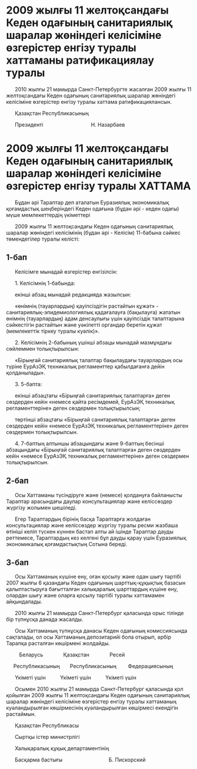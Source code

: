 # 2009 жылғы 11 желтоқcандағы Кеден одағының санитариялық шаралар жөніндегі келісіміне өзгерістер енгізу туралы хаттаманы ратификациялау туралы

      2010 жылғы 21 мамырда Санкт-Петербургте жасалған 2009 жылғы 11 желтоқсандағы Кеден одағының санитариялық шаралар жөніндегі келісіміне өзгерістер енгізу туралы хаттама ратификациялансын.

      Қазақстан Республикасының

      Президенті                                 Н. Назарбаев

# 2009 жылғы 11 желтоқсандағы Кеден одағының санитариялық шаралар жөніндегі келісіміне өзгерістер енгізу туралы ХАТТАМА

      Бұдан әрі Тараптар деп аталатын Еуразиялық экономикалық қоғамдастық шеңберіндегі Кеден одағына (бұдан әрі - кеден одағы) мүше мемлекеттердің үкіметтері

      2009 жылғы 11 желтоқсандағы Кеден одағының санитариялық шаралар жөніндегі келісімінің (бұдан әрі - Келісім) 11-бабына сәйкес төмендегілер туралы келісті:

## 1-бап

      Келісімге мынадай өзгерістер енгізілсін:

      1. Келісімнің 1-бабында:

      екінші абзац мынадай редакцияда жазылсын:

      «өнімнің (тауарлардың) қауіпсіздігін растайтын құжат» - санитариялық-эпидемиологиялық қадағалауға (бақылауға) жататын өнімнің (тауарлардың) адам денсаулығы үшін қауіпсіздік талаптарына сәйкестігін растайтын және уәкілетті органдар беретін құжат (мемлекеттік тіркеу туралы куәлік)».

      2. Келісімнің 2-бабының үшінші абзацы мынадай мазмұндағы сөйлеммен толықтырылсын:

      «Бірыңғай санитариялық талаптар бақылаудағы тауарлардың осы түріне ЕурАзЭҚ техникалық регламенттер қабылдағанға дейін қолданылады».

      3. 5-бапта:

      екінші абзацтағы «Бірыңғай санитариялық талаптарға» деген сөздерден кейін «немесе қайта ресімдемей, ЕурАзЭҚ техникалық регламенттеріне» деген сөздермен толықтырылсын;

      төртінші абзацтағы «Бірыңғай санитариялық талаптарға» деген сөздерден кейін «немесе ЕурАзЭҚ техникалық регламенттеріне» деген сөздермен толықтырылсын.

      4. 7-баптың алтыншы абзацындағы және 9-баптың бесінші абзацындағы «Бірыңғай санитариялық талаптарға» деген сөздерден кейін «немесе ЕурАзЭҚ техникалық регламенттеріне» деген сөздермен толықтырылсын.

## 2-бап

      Осы Хаттаманы түсіндіруге және (немесе) қолдануға байланысты Тараптар арасындағы даулар консультациялар және келіссөздер жүргізу жолымен шешіледі.

      Егер Тараптардың бірінің басқа Тараптарға жолдаған консультациялар және келіссөздер жүргізу туралы ресми жазбаша өтініші келіп түскен күннен бастап алты ай ішінде Тараптар дауды реттемесе, Тараптардың кез келгені бұл дауды қарау үшін Еуразиялық экономикалық қоғамдастықтың Сотына береді.

## 3-бап

      Осы Хаттаманың күшіне ену, оған қосылу және одан шығу тәртібі 2007 жылғы 6 қазандағы Кеден одағының шарттық-құқықтық базасын қалыптастыруға бағытталған халықаралық шарттардың күшіне ену, олардан шығу және оларға қосылу тәртібі туралы хаттамамен айқындалады.

      2010 жылғы 21 мамырда Санкт-Петербург қаласында орыс тілінде бір түпнұсқа данада жасалды.

      Осы Хаттаманың түпнұсқа данасы Кеден одағының комиссиясында сақталады, ол осы Хаттаманың депозитарийі бола отырып, әрбір Тарапқа расталған көшірмені жолдайды.

         Беларусь              Қазақстан              Ресей

     Республикасының       Республикасының        Федерациясының

      Үкіметі үшін          Үкіметі үшін          Үкіметі үшін

      Осымен 2010 жылғы 21 мамырда Санкт-Петербург қаласында қол қойылған 2009 жылғы 11 желтоқcандағы Кеден одағының санитариялық шаралар жөніндегі келісіміне өзгерістер енгізу туралы хаттаманың куәландырылған көшірмесінің куәландырылған көшірмесі екендігін растаймын.

      Қазақстан Республикасы

      Сыртқы істер министрлігі

      Халықаралық құқық департаментінің

      Басқарма бастығы                                Б. Пискорский


